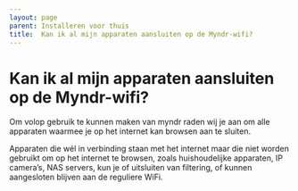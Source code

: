 ```yaml
---
layout: page
parent: Installeren voor thuis
title:  Kan ik al mijn apparaten aansluiten op de Myndr-wifi? 
---
```


# Kan ik al mijn apparaten aansluiten op de Myndr-wifi?

Om volop gebruik te kunnen maken van myndr raden wij je aan om alle apparaten waarmee je op het internet kan browsen aan te sluiten.

Apparaten die wél in verbinding staan met het internet maar die niet worden gebruikt om op het internet te browsen, zoals huishoudelijke apparaten, IP camera’s, NAS servers, kun je of uitsluiten van filtering, of kunnen aangesloten blijven aan de reguliere WiFi.

 


